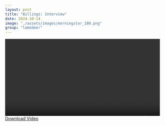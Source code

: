 ```yaml
---
layout: post
title: "Billings: Interview"
date: 2024-10-14
image: "./assets/images/morningstar_180.png"
group: "lamedeer"
---
```


<style>
	.image_360 {
		text-align: center;
		width: 100%;
		aspect-ratio: 2/1;
		background-color: black;
		display: flex;
		justify-content: center;
		align-items: center;
		overflow: hidden;
	}
	
	.image_360 img {
		width: 100%;
		height: 100%; 
	}
</style>

<div class="image_360">
<video width="640" height="360" controls>
  <source src="{{ site.baseurl }}/assets/video/240504 BOS INTERVIEW trimmed.mp4" type="video/mp4">
  Your browser does not support the video tag.
</video>
</div>

<a href="{{ site.baseurl }}/assets/video/240504 BOS INTERVIEW trimmed.mp4" download="240504 BOS INTERVIEW trimmed.mp4">
  Download Video
</a>
